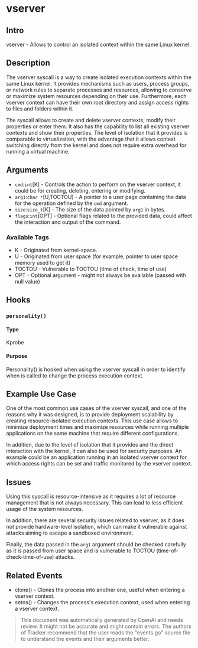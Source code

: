 
# vserver

## Intro
vserver - Allows to control an isolated context within the same Linux kernel.

## Description
The vserver syscall is a way to create isolated execution contexts within the same Linux kernel. It provides mechanisms such as users, process groups, or network rules to separate processes and resources, allowing to conserve or maximize system resources depending on their use. Furthermore, each vserver context can have their own root directory and assign access rights to files and folders within it.

The syscall allows to create and delete vserver contexts, modify their properties or enter them. It also has the capability to list all existing vserver contexts and show their properties. The level of isolation that it provides is comparable to virtualization, with the advantage that it allows context switching directly from the kernel and does not require extra overhead for running a virtual machine.

## Arguments
* `cmd`:`int`[K] - Controls the action to perform on the vserver context, it could be for creating, deleting, entering or modifying.
* `arg1`:`char *`[U,TOCTOU] - A pointer to a user page containing the data for the operation defined by the `cmd` argument.
* `size`:`size_t`[K] - The size of the data pointed by `arg1` in bytes.
* `flags`:`int`[OPT] - Optional flags related to the provided data, could affect the interaction and output of the command. 

### Available Tags
* K - Originated from kernel-space.
* U - Originated from user space (for example, pointer to user space memory used to get it)
* TOCTOU - Vulnerable to TOCTOU (time of check, time of use)
* OPT - Optional argument - might not always be available (passed with null value)

## Hooks
### `personality()`
#### Type
Kprobe
#### Purpose
Personality() is hooked when using the vserver syscall in order to identify when is called to change the process execution context.

## Example Use Case
One of the most common use cases of the vserver syscall, and one of the reasons why it was designed, is to provide deployment scalability by creating resource-isolated execution contexts. This use case allows to minimize deployment times and maximize resources while running multiple applications on the same machine that require different configurations.

In addition, due to the level of isolation that it provides and the direct interaction with the kernel, it can also be used for security purposes. An example could be an application running in an isolated vserver context for which access rights can be set and traffic monitored by the vserver context.

## Issues
Using this syscall is resource-intensive as it requires a lot of resource management that is not always necessary. This can lead to less efficient usage of the system resources.

In addition, there are several security issues related to vserver, as it does not provide hardware-level isolation, which can make it vulnerable against attacks aiming to escape a sandboxed environment.

Finally, the data passed in the `arg1` argument should be checked carefully as it is passed from user space and is vulnerable to TOCTOU (time-of-check-time-of-use) attacks.

## Related Events
* clone() - Clones the process into another one, useful when entering a vserver context.
* setns() - Changes the process's execution context, used when entering a vserver context.

> This document was automatically generated by OpenAI and needs review. It might
> not be accurate and might contain errors. The authors of Tracker recommend that
> the user reads the "events.go" source file to understand the events and their
> arguments better.
